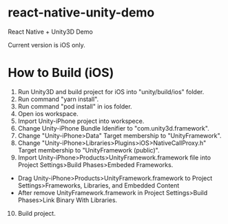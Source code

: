 # react-native-unity-demo
React Native + Unity3D Demo

Current version is iOS only.

# How to Build (iOS)
1. Run Unity3D and build project for iOS into "unity/build/ios" folder.
2. Run command "yarn install".
3. Run command "pod install" in ios folder.
4. Open ios workspace.
5. Import Unity-iPhone project into workspece.
6. Change Unity-iPhone Bundle Idenifier to "com.unity3d.framework".
7. Change "Unity-iPhone>Data" Target membership to "UnityFramework".
8. Change "Unity-iPhone>Libraries>Plugins>iOS>NativeCallProxy.h" Target membership to "UnityFramework (public)".
9. Import Unity-iPhone>Products>UnityFramework.framework file into Project Settings>Build Phases>Embeded Frameworks.
- Drag Unity-iPhone>Products>UnityFramework.framework to Project Settings>Frameworks, Libraries, and Embedded Content
- After remove UnityFramework.framework in Project Settings>Build Phases>Link Binary With Libraries.
10. Build project.
